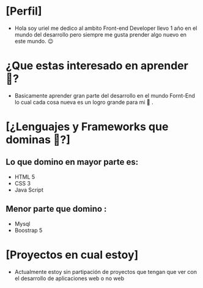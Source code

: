 # [Perfil]
- Hola soy uriel me dedico al ambito Front-end Developer llevo 1 año en el mundo del desarrollo pero siempre me gusta prender algo nuevo en este mundo. :wink:

# ¿Que estas interesado en aprender :thinking:?

- Basicamente aprender gran parte del desarrollo en el mundo Fornt-End lo cual cada cosa nueva es un logro grande para mi :hugs: .

# [¿Lenguajes y Frameworks que dominas :thinking:?]
## Lo que domino en mayor parte es:
-  HTML 5 
-  CSS 3 
-  Java Script

## Menor parte que domino :
- Mysql
- Boostrap 5

# [Proyectos en cual estoy]

- Actualmente estoy sin partipación de proyectos que tengan que ver con el desarrollo de aplicaciones web o no web 
